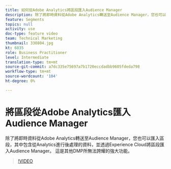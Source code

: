 ```yaml
---
title: 如何從Adobe Analytics將區段匯入Audience Manager
description: 除了將即時資料從Adobe Analytics轉送至Audience Manager，您也可以匯入區段，其中包含從Analytics進行後處理的資料，並透過Experience Cloud將區段匯入Audience Manager。 這是其他DMP所無法誇耀的強大功能。
feature: Segments
topics: null
activity: use
doc-type: feature video
team: Technical Marketing
thumbnail: 330804.jpg
kt: 6835
role: Business Practitioner
level: Intermediate
translation-type: tm+mt
source-git-commit: a7dc335e75697a7b1720eccdadbb9605fdeda798
workflow-type: tm+mt
source-wordcount: '104'
ht-degree: 0%

---
```



# 將區段從Adobe Analytics匯入Audience Manager

除了將即時資料從Adobe Analytics轉送至Audience Manager，您也可以匯入區段，其中包含從Analytics進行後處理的資料，並透過Experience Cloud將區段匯入Audience Manager。 這是其他DMP所無法誇耀的強大功能。

>[!VIDEO](https://video.tv.adobe.com/v/330804/?quality=12&learn=on)

